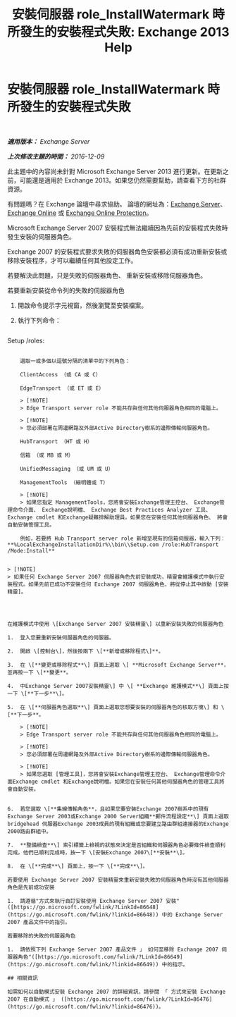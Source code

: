 ﻿---
title: '安裝伺服器 role_InstallWatermark 時所發生的安裝程式失敗: Exchange 2013 Help'
TOCTitle: 安裝伺服器 role_InstallWatermark 時所發生的安裝程式失敗
ms:assetid: ad89ebd5-f9bb-40c1-8811-09b145c2b341
ms:mtpsurl: https://technet.microsoft.com/zh-tw/library/ms.exch.setupreadiness.installwatermark(v=EXCHG.150)
ms:contentKeyID: 50473961
ms.date: 05/21/2018
mtps_version: v=EXCHG.150
ms.translationtype: MT
---

# 安裝伺服器 role\_InstallWatermark 時所發生的安裝程式失敗

 

_**適用版本：** Exchange Server_

_**上次修改主題的時間：** 2016-12-09_

此主題中的內容尚未針對 Microsoft Exchange Server 2013 進行更新。在更新之前，可能還是適用於 Exchange 2013。如果您仍然需要幫助，請查看下方的社群資源。

有問題嗎？在 Exchange 論壇中尋求協助。 論壇的網址為：[Exchange Server](https://go.microsoft.com/fwlink/p/?linkid=60612)、 [Exchange Online](https://go.microsoft.com/fwlink/p/?linkid=267542) 或 [Exchange Online Protection](https://go.microsoft.com/fwlink/p/?linkid=285351)。

Microsoft Exchange Server 2007 安裝程式無法繼續因為先前的安裝程式失敗時發生安裝的伺服器角色。

Exchange 2007 的安裝程式要求失敗的伺服器角色安裝都必須有成功重新安裝或移除安裝程序，才可以繼續任何其他設定工作。

若要解決此問題，只是失敗的伺服器角色、 重新安裝或移除伺服器角色。

若要重新安裝從命令列的失敗的伺服器角色

1.  開啟命令提示字元視窗，然後瀏覽至安裝檔案。

2.  執行下列命令：
    
    ```powershell
Setup /roles:<Failed Server Role>
```
    
    選取一或多個以逗號分隔的清單中的下列角色：
    
    ClientAccess （或 CA 或 C）
    
    EdgeTransport （或 ET 或 E）
    
    > [!NOTE]  
    > Edge Transport server role 不能共存與任何其他伺服器角色相同的電腦上。
    
    > [!NOTE]  
    > 您必須部署在周邊網路及外部Active Directory樹系的邊際傳輸伺服器角色。
    
    HubTransport （HT 或 H）
    
    信箱 （或 MB 或 M）
    
    UnifiedMessaging （或 UM 或 U）
    
    ManagementTools （細明體或 T）
    
    > [!NOTE]  
    > 如果您指定 ManagementTools，您將會安裝Exchange管理主控台、 Exchange管理命令介面、 Exchange說明檔、 Exchange Best Practices Analyzer 工具、 Exchange cmdlet 和Exchange疑難排解助理員。如果您在安裝任何其他伺服器角色、 將會自動安裝管理工具。
    
    例如，若要將 Hub Transport server role 新增至現有的信箱伺服器，輸入下列︰ **%LocalExchangeInstallationDir%\\bin\\Setup.com /role:HubTransport /Mode:Install**


> [!NOTE]  
> 如果任何 Exchange Server 2007 伺服器角色先前安裝成功，精靈會維護模式中執行安裝程式。如果先前已成功不安裝任何 Exchange 2007 伺服器角色，將從停止其中啟動 [安裝精靈]。




在維護模式中使用 \[Exchange Server 2007 安裝精靈\] 以重新安裝失敗的伺服器角色

1.  登入您要重新安裝伺服器角色的伺服器。

2.  開啟 \[控制台\]，然後按兩下 \[**新增或移除程式\]**。

3.  在 \[**變更或移除程式**\] 頁面上選取 \[ **Microsoft Exchange Server**，並再按一下 \[**變更**。

4.  中Exchange Server 2007安裝精靈\] 中 \[ **Exchange 維護模式**\] 頁面上按一下 \[**下一步**\]。

5.  在 \[**伺服器角色選取**\] 頁面上選取您想要安裝的伺服器角色的核取方塊\] 和 \[**下一步**。
    
    > [!NOTE]  
    > Edge Transport server role 不能共存與任何其他伺服器角色相同的電腦上。
    
    > [!NOTE]  
    > 您必須部署在周邊網路及外部Active Directory樹系的邊際傳輸伺服器角色。
    
    > [!NOTE]  
    > 如果您選取 [管理工具]，您將會安裝Exchange管理主控台、 Exchange管理命令介面Exchange cmdlet 和Exchange說明檔。如果您在安裝任何其他伺服器角色的管理工具將會自動安裝。


6.  若您選取 \[**集線傳輸角色**，且如果您要安裝Exchange 2007樹系中的現有Exchange Server 2003或Exchange 2000 Server組織**郵件流程設定**\] 頁面上選取 bridgehead 伺服器Exchange 2003成員的現有組織或您要建立路由群組連接器的Exchange 2000路由群組中。

7.  **整備檢查**\] 索引標籤上檢視的狀態來決定是否組織和伺服器角色必要條件檢查順利完成。他們已順利完成時，按一下 \[安裝Exchange 2007\[**安裝**\]。

8.  在 \[**完成**\] 頁面上，按一下 \[**完成**\]。

若要使用 Exchange Server 2007 安裝精靈來重新安裝失敗的伺服器角色時沒有其他伺服器角色是先前成功安裝

1.  請遵循"方式來執行自訂安裝使用 Exchange Server 2007 安裝"([https://go.microsoft.com/fwlink/?LinkId=86648](https://go.microsoft.com/fwlink/?linkid=86648)) 中的 Exchange Server 2007 產品文件中的指引。

若要移除的失敗的伺服器角色

1.  請依照下列 Exchange Server 2007 產品文件 」 如何至移除 Exchange 2007 伺服器角色"([https://go.microsoft.com/fwlink/?LinkId=86649](https://go.microsoft.com/fwlink/?linkid=86649)) 中的指示。

## 相關資訊

如需如何以自動模式安裝 Exchange 2007 的詳細資訊，請參閱 「 方式來安裝 Exchange 2007 在自動模式 」 ([https://go.microsoft.com/fwlink/?LinkId=86476](https://go.microsoft.com/fwlink/?linkid=86476))。


